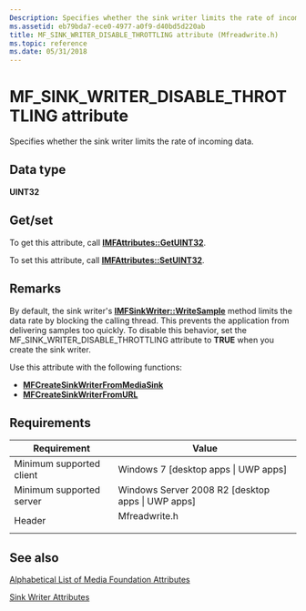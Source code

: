 ```yaml
---
Description: Specifies whether the sink writer limits the rate of incoming data.
ms.assetid: eb79bda7-ece0-4977-a0f9-d40bd5d220ab
title: MF_SINK_WRITER_DISABLE_THROTTLING attribute (Mfreadwrite.h)
ms.topic: reference
ms.date: 05/31/2018
---
```


# MF\_SINK\_WRITER\_DISABLE\_THROTTLING attribute

Specifies whether the sink writer limits the rate of incoming data.

## Data type

**UINT32**

## Get/set

To get this attribute, call [**IMFAttributes::GetUINT32**](/windows/desktop/api/mfobjects/nf-mfobjects-imfattributes-getuint32).

To set this attribute, call [**IMFAttributes::SetUINT32**](/windows/desktop/api/mfobjects/nf-mfobjects-imfattributes-setuint32).

## Remarks

By default, the sink writer's [**IMFSinkWriter::WriteSample**](/windows/desktop/api/mfreadwrite/nf-mfreadwrite-imfsinkwriter-writesample) method limits the data rate by blocking the calling thread. This prevents the application from delivering samples too quickly. To disable this behavior, set the MF\_SINK\_WRITER\_DISABLE\_THROTTLING attribute to **TRUE** when you create the sink writer.

Use this attribute with the following functions:

-   [**MFCreateSinkWriterFromMediaSink**](/windows/desktop/api/mfreadwrite/nf-mfreadwrite-mfcreatesinkwriterfrommediasink)
-   [**MFCreateSinkWriterFromURL**](/windows/desktop/api/mfreadwrite/nf-mfreadwrite-mfcreatesinkwriterfromurl)

## Requirements



| Requirement | Value |
|-------------------------------------|------------------------------------------------------------------------------------------|
| Minimum supported client<br/> | Windows 7 \[desktop apps \| UWP apps\]<br/>                                        |
| Minimum supported server<br/> | Windows Server 2008 R2 \[desktop apps \| UWP apps\]<br/>                           |
| Header<br/>                   | <dl> <dt>Mfreadwrite.h</dt> </dl> |



## See also

<dl> <dt>

[Alphabetical List of Media Foundation Attributes](alphabetical-list-of-media-foundation-attributes.md)
</dt> <dt>

[Sink Writer Attributes](sink-writer-attributes.md)
</dt> </dl>

 

 




